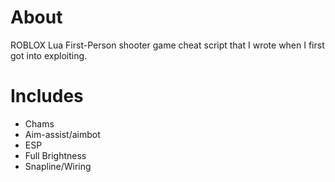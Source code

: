 
# About

ROBLOX Lua First-Person shooter game cheat script that I wrote when I first got into exploiting.


# Includes
 - Chams
 - Aim-assist/aimbot
 - ESP
 - Full Brightness
 - Snapline/Wiring
